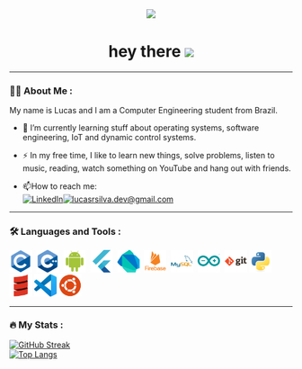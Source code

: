 <div id="header" align="center">
  <img src="https://media4.giphy.com/media/sk6yL9EGVeAcE/giphy.gif?cid=ecf05e47x30puek68insz8vj6itebt650rzyv2vroxdliy14&rid=giphy.gif&ct=g" width="400"/>
  <!---<br/><img src="https://komarev.com/ghpvc/?username=lucasri-silva&style=flat-square&color=blue" alt=""/>-->
  
  <h1>
    hey there
    <img src="https://media.giphy.com/media/hvRJCLFzcasrR4ia7z/giphy.gif" width="30px"/>
  </h1>
 
</div>

---

### :man_technologist: About Me :
My name is Lucas and I am a Computer Engineering student from Brazil.


- :telescope: I’m currently learning stuff about operating systems, software engineering, IoT and dynamic control systems.
- :zap: In my free time, I like to learn new things, solve problems, listen to music, reading, watch something on YouTube and hang out with friends.

- :mailbox:How to reach me: 
<br><a href="https://www.linkedin.com/in/lucas-silva-13b060168/">![LinkedIn](https://img.shields.io/badge/LinkedIn-0077B5?style=for-the-badge&logo=linkedin&logoColor=white)</a><a href="mailto:lucasrsilva.dev@gmail.com">![lucasrsilva.dev@gmail.com](https://img.shields.io/badge/Gmail-D14836?style=for-the-badge&logo=gmail&logoColor=white)</a>

---

### :hammer_and_wrench: Languages and Tools :

<div> 
  <img src="https://github.com/devicons/devicon/blob/master/icons/c/c-original.svg" title="C" alt="C" width="40" height="40"/>&nbsp;
  <img src="https://github.com/devicons/devicon/blob/master/icons/cplusplus/cplusplus-original.svg" title="C++" alt="C++" width="40" height="40"/>&nbsp; 
  <img src="https://github.com/devicons/devicon/blob/master/icons/android/android-original.svg" title="Android" alt="Android" width="40" height="40"/>&nbsp; 
  <img src="https://github.com/devicons/devicon/blob/master/icons/flutter/flutter-original.svg" title="Flutter" alt="Flutter" width="40" height="40"/>&nbsp;
  <img src="https://github.com/devicons/devicon/blob/master/icons/dart/dart-original.svg" title="Dart" alt="Dart" width="40" height="40"/>&nbsp;
  <img src="https://github.com/devicons/devicon/blob/master/icons/firebase/firebase-plain-wordmark.svg" title="Firebase" alt="Firebase" width="40" height="40"/>&nbsp;
  <img src="https://github.com/devicons/devicon/blob/master/icons/mysql/mysql-original-wordmark.svg" title="MySQL"  alt="MySQL" width="40" height="40"/>&nbsp;
  <img src="https://github.com/devicons/devicon/blob/master/icons/arduino/arduino-original.svg" title="Arduino" alt="Arduino" width="40" height="40"/>&nbsp; 
  <img src="https://github.com/devicons/devicon/blob/master/icons/git/git-original-wordmark.svg" title="Git" **alt="Git" width="40" height="40"/>
  <img src="https://github.com/devicons/devicon/blob/master/icons/python/python-original.svg" title="Python" **alt="Python" width="40" height="40"/>
  <img src="https://github.com/devicons/devicon/blob/master/icons/scala/scala-original.svg" title="Scala" **alt="Scala" width="40" height="40"/>
  <img src="https://github.com/devicons/devicon/blob/master/icons/vscode/vscode-original.svg" title="VScode" **alt="VScode" width="40" height="40"/>
  <img src="https://github.com/devicons/devicon/blob/master/icons/ubuntu/ubuntu-plain.svg" title="Ubuntu" **alt="Ubuntu" width="40" height="40"/>
  
</div>

---

### :fire: My Stats :
[![GitHub Streak](http://github-readme-streak-stats.herokuapp.com?user=lucasri-silva&theme=dark&background=000000)](https://git.io/streak-stats)
</br>[![Top Langs](https://github-readme-stats.vercel.app/api/top-langs/?username=lucasri-silva&layout=compact&theme=vision-friendly-dark&hide=MakeFile)](https://github.com/anuraghazra/github-readme-stats)




<!--
github profile reference: https://www.sitepoint.com/github-profile-readme/
-->
